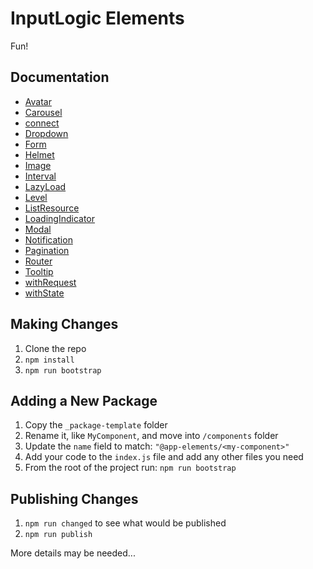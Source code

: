 # InputLogic Elements

Fun!

## Documentation

- [Avatar](components/avatar)
- [Carousel](components/carousel)
- [connect](components/connect)
- [Dropdown](components/dropdown)
- [Form](components/form)
- [Helmet](components/helmet)
- [Image](components/image)
- [Interval](components/interval)
- [LazyLoad](components/lazy-load)
- [Level](components/level)
- [ListResource](components/list-resource)
- [LoadingIndicator](components/loading-indicator)
- [Modal](components/modal)
- [Notification](components/notification)
- [Pagination](components/pagination)
- [Router](components/router)
- [Tooltip](components/tooltip)
- [withRequest](components/with-request)
- [withState](components/with-state)

## Making Changes

1. Clone the repo
2. `npm install`
3. `npm run bootstrap`

## Adding a New Package

1. Copy the `_package-template` folder
2. Rename it, like `MyComponent`, and move into `/components` folder
3. Update the `name` field to match: `"@app-elements/<my-component>"`
4. Add your code to the `index.js` file and add any other files you need
5. From the root of the project run: `npm run bootstrap`


## Publishing Changes

1. `npm run changed` to see what would be published
2. `npm run publish`

More details may be needed...
